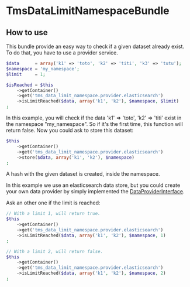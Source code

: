 TmsDataLimitNamespaceBundle
===========================

## How to use

This bundle provide an easy way to check if a given dataset already exist.
To do that, you have to use a provider service.

```php
$data      = array('k1' => 'toto', 'k2' => 'titi', 'k3' => 'tutu');
$namespace = 'my_namespace';
$limit     = 1;

$isReached = $this
    ->getContainer()
    ->get('tms_data_limit_namespace.provider.elasticsearch')
    ->isLimitReached($data, array('k1', 'k2'), $namespace, $limit)
;
```

In this example, you will check if the data 'k1' => 'toto', 'k2' => 'titi' exist
in the namespace "my_namespace".
So if it's the first time, this function will return false.
Now you could ask to store this dataset:

```php
$this
    ->getContainer()
    ->get('tms_data_limit_namespace.provider.elasticsearch')
    ->store($data, array('k1', 'k2'), $namespace)
;
```

A hash with the given dataset is created, inside the namespace.

In this example we use an elasticsearch data store, but you could create your own
data provider by simply implemented the [DataProviderInterface](TmsDataLimitNamespaceBundle/DataProvider/DataProviderInterface.php).

Ask an other one if the limit is reached:

```php
// With a limit 1, will return true.
$this
    ->getContainer()
    ->get('tms_data_limit_namespace.provider.elasticsearch')
    ->isLimitReached($data, array('k1', 'k2'), $namespace, 1)
;

// With a limit 2, will return false.
$this
    ->getContainer()
    ->get('tms_data_limit_namespace.provider.elasticsearch')
    ->isLimitReached($data, array('k1', 'k2'), $namespace, 2)
;
```
